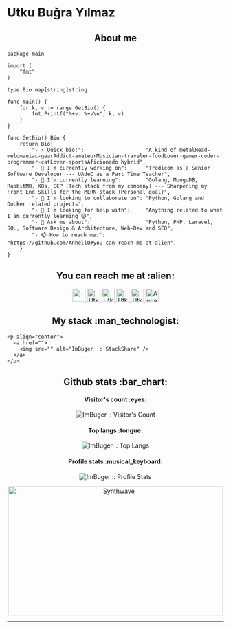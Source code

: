 # Utku Buğra Yılmaz

<h2 align="center">About me</h2>

```golang
package main

import (
	"fmt"
)

type Bio map[string]string

func main() {
	for k, v := range GetBio() {
		fmt.Printf("%+v: %+v\n", k, v)
	}
}

func GetBio() Bio {
	return Bio{
		"- ⚡ Quick bio:":                    "A kind of metalHead-melomaniac-gearAddict-amateurMusician-traveler-foodLover-gamer-coder-programmer-catLover-sportsAficionado hybrid",
		"- 🔭 I’m currently working on":      "Tredicom as a Senior Software Developer --- UAdeC as a Part Time Teacher",
		"- 🌱 I’m currently learning":        "Golang, MongoDB, RabbitMQ, K8s, GCP (Tech stack from my company) --- Sharpening my Front End Skills for the MERN stack (Personal goal)",
		"- 👯 I’m looking to collaborate on": "Python, Golang and Docker related projects",
		"- 🤔 I’m looking for help with":     "Anything related to what I am currently learning 😅",
		"- 💬 Ask me about":                  "Python, PHP, Laravel, SQL, Software Design & Architecture, Web-Dev and SEO",
		"- 📫 How to reach me:":              "https://github.com/AnhellO#you-can-reach-me-at-alien",
	}
}
```

<h2 align="center">You can reach me at :alien:</h2>

<p align="center">
  <a href="https://www.instagram.com/utkubugra__/">
    <img src="https://www.vectorlogo.zone/logos/instagram/instagram-icon.svg" height="30" width="30">
  </a>

  <a href="https://www.linkedin.com/in/utku-buğra-yılmaz-668873221/">
    <img src="https://www.vectorlogo.zone/logos/linkedin/linkedin-icon.svg" alt="Utku Buğra Yılmaz's LinkedIn Profile" height="30" width="30">
  </a>

  <a href="https://stackoverflow.com/users/21350412/buğra">
    <img src="https://www.vectorlogo.zone/logos/stackoverflow/stackoverflow-icon.svg" alt="Utku Buğra Yılmaz's Stack Overflow Profile" height="30" width="30">
  </a>

  <a href="https://bionluk.com/imthebug">
    <img src="https://bgcp.bionluk.com/images/avatar/200x200/9b7dd049-410f-409f-9778-da05a21fbe14.png" alt="Utku Buğra Yılmaz's Bionluk Profile" height="30" width="30">
  </a>
	
<a href="https://open.spotify.com/user/6x0ojja01xuxm6int2orza8nn">
    <img src="https://www.vectorlogo.zone/logos/spotify/spotify-icon.svg" alt="Utku Buğra Yılmaz's Spotify Profile" height="30" width="30">
  </a>
  
  <a href="https://i.ytimg.com/vi/iNEw7nDo2ao/maxresdefault.jpg">
    <img src="https://www.vectorlogo.zone/logos/youtube/youtube-icon.svg" alt="Angel Santiago Jaime Zavala's YouTube Channel" height="30" width="30">
  </a>
</p>

<h2 align="center">My stack :man_technologist:</h2>

```<p align="center">...çalışma var...</p>
<p align="center">
  <a href="">
    <img src="" alt="ImBuger :: StackShare" />
  </a>
</p>
```

<h2 align="center">Github stats :bar_chart:</h2>

<h4 align="center">Visitor's count :eyes:</h4>

<p align="center"><img src="https://profile-counter.glitch.me/{ImBuger}/count.svg" alt="ImBuger :: Visitor's Count" /></p>

<h4 align="center">Top langs :tongue:</h4>

<p align="center"><img src="https://github-readme-stats.vercel.app/api/top-langs/?username=ImBuger&langs_count=10&theme=tokyonight&layout=compact" alt="ImBuger :: Top Langs" /></p>

<h4 align="center">Profile stats :musical_keyboard:</h4>

<p align="center"><img src="https://github-readme-stats.vercel.app/api?username=ImBuger&show_icons=true&theme=synthwave" alt="ImBuger :: Profile Stats" /></p>

<p align="center"><img src="https://thumbs.gfycat.com/GoodnaturedFondGaur-size_restricted.gif" alt="Synthwave" height="300" width="500"></p>


---

